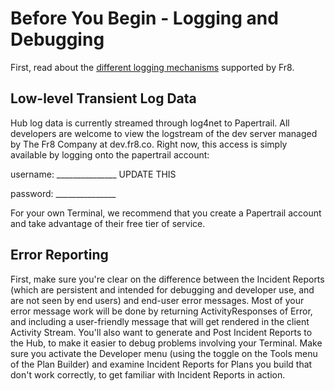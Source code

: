 Before You Begin - Logging and Debugging
=======================================


First, read about the [different logging mechanisms](/Docs/ForDevelopers/OperatingConcepts/LoggingIncidentsFacts.md) supported by Fr8. 

Low-level Transient Log Data
------------------------------

Hub log data is currently streamed through log4net to Papertrail. All developers are welcome to view the logstream of the dev server managed by The Fr8 Company
at dev.fr8.co. Right now, this access is simply available by logging onto the papertrail account:


username: _______________ UPDATE THIS

password: _______________


For your own Terminal, we recommend that you create a Papertrail account and take advantage of their free tier of service. 


Error Reporting
----------------------------------

First, make sure you're clear on the difference between the Incident Reports (which are persistent and intended for debugging and developer use, and are not seen by end users)
and end-user error messages. Most of your error message work will be done by returning ActivityResponses of Error, and including a user-friendly message
that will get rendered in the client Activity Stream. You'll also want to generate and Post Incident Reports to the Hub, to make it easier to debug 
problems involving your Terminal. Make sure you activate the Developer menu (using the toggle on the Tools menu of the Plan Builder) and examine
Incident Reports for Plans you build that don't work correctly, to get familiar with Incident Reports in action.
